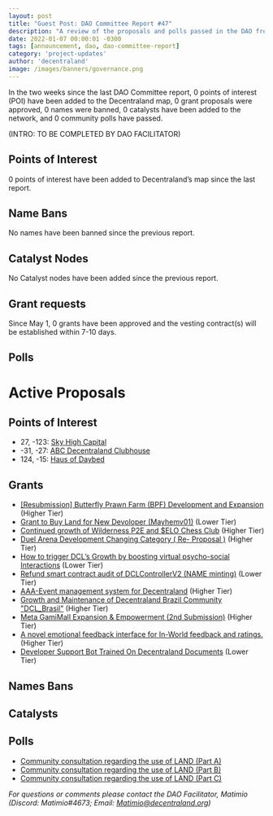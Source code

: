 ```yaml
---
layout: post
title: "Guest Post: DAO Committee Report #47"
description: "A review of the proposals and polls passed in the DAO from May 1 through May 15".
date: 2022-01-07 00:00:01 -0300
tags: [announcement, dao, dao-committee-report]
category: 'project-updates'
author: 'decentraland'
image: /images/banners/governance.png
---
```


In the two weeks since the last DAO Committee report, 0 points of interest (POI) have been added to the Decentraland map, 0 grant proposals were approved, 0 names were banned, 0 catalysts have been added to the network, and 0 community polls have passed.

(INTRO: TO BE COMPLETED BY DAO FACILITATOR)

## Points of Interest
0 points of interest have been added to Decentraland’s map since the last report.


## Name Bans

No names have been banned since the previous report.

## Catalyst Nodes
No Catalyst nodes have been added since the previous report.


## Grant requests
Since May 1, 0 grants have been approved and the vesting contract(s) will be established within 7-10 days.


## Polls


# Active Proposals

## Points of Interest

* 27, -123: [Sky High Capital](https://governance.decentraland.org/proposal/?id=0fbe0d60-e455-11ed-ae6b-bdc7e2b26a35)
* -31, -27: [ABC Decentraland Clubhouse](https://governance.decentraland.org/proposal/?id=abbc81c0-e2fb-11ed-ae6b-bdc7e2b26a35)
* 124, -15: [Haus of Daybed](https://governance.decentraland.org/proposal/?id=f0609700-e2ea-11ed-ae6b-bdc7e2b26a35)

## Grants

* [[Resubmission] Butterfly Prawn Farm (BPF) Development and Expansion](https://governance.decentraland.org/proposal/?id=971a6d00-e71e-11ed-b8f1-75dbe089d333) (Higher Tier)
* [Grant to Buy Land for New Devoloper (Mayhemv01)](https://governance.decentraland.org/proposal/?id=552e6d80-e71c-11ed-b8f1-75dbe089d333) (Lower Tier)
* [Continued growth of Wilderness P2E and $ELO Chess Club](https://governance.decentraland.org/proposal/?id=724f7f00-e6f2-11ed-b8f1-75dbe089d333) (Higher Tier)
* [Duel Arena Development Changing Category ( Re- Proposal )](https://governance.decentraland.org/proposal/?id=04112d30-e5d6-11ed-b8f1-75dbe089d333) (Higher Tier)
* [How to trigger DCL’s Growth by boosting virtual psycho-social Interactions](https://governance.decentraland.org/proposal/?id=4acc6aa0-e56d-11ed-b8f1-75dbe089d333) (Lower Tier)
* [Refund smart contract audit of DCLControllerV2 (NAME minting)](https://governance.decentraland.org/proposal/?id=1ed8c850-e53e-11ed-b8f1-75dbe089d333) (Lower Tier)
* [AAA-Event management system for Decentraland](https://governance.decentraland.org/proposal/?id=6cb8a410-e367-11ed-ae6b-bdc7e2b26a35) (Higher Tier)
* [Growth and Maintenance of Decentraland Brazil Community &#34;DCL_Brasil&#34;](https://governance.decentraland.org/proposal/?id=a7833c20-e2bf-11ed-ae6b-bdc7e2b26a35) (Higher Tier)
* [Meta GamiMall Expansion &amp; Empowerment (2nd Submission)](https://governance.decentraland.org/proposal/?id=6ca30350-df00-11ed-93f4-8f8fa30ce0cd) (Higher Tier)
* [A novel emotional feedback interface for In-World feedback and ratings.](https://governance.decentraland.org/proposal/?id=80788b40-def9-11ed-93f4-8f8fa30ce0cd) (Higher Tier)
* [Developer Support Bot Trained On Decentraland Documents](https://governance.decentraland.org/proposal/?id=07d783d0-de5e-11ed-93f4-8f8fa30ce0cd) (Lower Tier)

## Names Bans


## Catalysts


## Polls

* [Community consultation regarding the use of LAND (Part A)](https://governance.decentraland.org/proposal/?id=b2344a30-e6af-11ed-b8f1-75dbe089d333)
* [Community consultation regarding the use of LAND (Part B)](https://governance.decentraland.org/proposal/?id=a1e99ae0-e6af-11ed-b8f1-75dbe089d333)
* [Community consultation regarding the use of LAND (Part C)](https://governance.decentraland.org/proposal/?id=8acd2980-e6af-11ed-b8f1-75dbe089d333)

*For questions or comments please contact the DAO Facilitator, Matimio (Discord: Matimio#4673; Email: [Matimio@decentraland.org](mailto:Matimio@decentraland.org))*